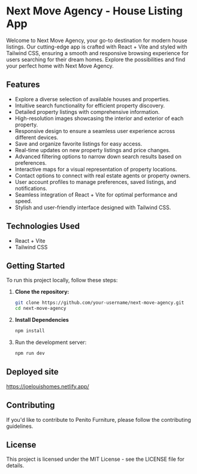 # Next Move Agency - House Listing App

Welcome to Next Move Agency, your go-to destination for modern house listings. Our cutting-edge app is crafted with React + Vite and styled with Tailwind CSS, ensuring a smooth and responsive browsing experience for users searching for their dream homes. Explore the possibilities and find your perfect home with Next Move Agency.

## Features

- Explore a diverse selection of available houses and properties.
- Intuitive search functionality for efficient property discovery.
- Detailed property listings with comprehensive information.
- High-resolution images showcasing the interior and exterior of each property.
- Responsive design to ensure a seamless user experience across different devices.
- Save and organize favorite listings for easy access.
- Real-time updates on new property listings and price changes.
- Advanced filtering options to narrow down search results based on preferences.
- Interactive maps for a visual representation of property locations.
- Contact options to connect with real estate agents or property owners.
- User account profiles to manage preferences, saved listings, and notifications.
- Seamless integration of React + Vite for optimal performance and speed.
- Stylish and user-friendly interface designed with Tailwind CSS.

## Technologies Used

- React + Vite
- Tailwind CSS

## Getting Started

To run this project locally, follow these steps:

1. **Clone the repository:**

   ```bash
   git clone https://github.com/your-username/next-move-agency.git
   cd next-move-agency

3. **Install Dependencies**

   ```bash
   npm install

4. Run the development server:

   ```bash
   npm run dev

## Deployed site
https://joelouishomes.netlify.app/

## Contributing
If you'd like to contribute to Penito Furniture, please follow the contributing guidelines.

## License
This project is licensed under the MIT License - see the LICENSE file for details.
